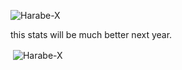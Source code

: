 <p align="left"> <img src="https://komarev.com/ghpvc/?username=Harabe-X&label=Profile%20views&color=0e75b6&style=flat" alt="Harabe-X" /> </p>
this stats will be much better next year.
<p>&nbsp;<img align="center" src=https://github-readme-stats.vercel.app/api?username=Harabe-X&hide=contribs" alt="Harabe-X" /></p>
